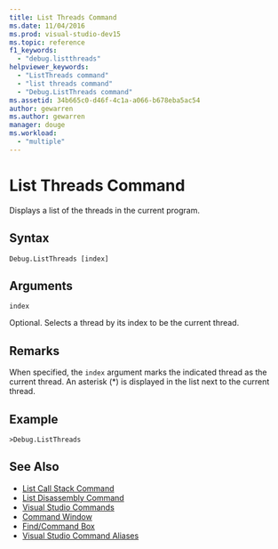 ```yaml
---
title: List Threads Command
ms.date: 11/04/2016
ms.prod: visual-studio-dev15
ms.topic: reference
f1_keywords:
  - "debug.listthreads"
helpviewer_keywords:
  - "ListThreads command"
  - "list threads command"
  - "Debug.ListThreads command"
ms.assetid: 34b665c0-d46f-4c1a-a066-b678eba5ac54
author: gewarren
ms.author: gewarren
manager: douge
ms.workload:
  - "multiple"
---
```

# List Threads Command
Displays a list of the threads in the current program.

## Syntax

```
Debug.ListThreads [index]
```

## Arguments
 `index`

 Optional. Selects a thread by its index to be the current thread.

## Remarks
 When specified, the `index` argument marks the indicated thread as the current thread. An asterisk (*) is displayed in the list next to the current thread.

## Example

```
>Debug.ListThreads
```

## See Also

- [List Call Stack Command](../../ide/reference/list-call-stack-command.md)
- [List Disassembly Command](../../ide/reference/list-disassembly-command.md)
- [Visual Studio Commands](../../ide/reference/visual-studio-commands.md)
- [Command Window](../../ide/reference/command-window.md)
- [Find/Command Box](../../ide/find-command-box.md)
- [Visual Studio Command Aliases](../../ide/reference/visual-studio-command-aliases.md)